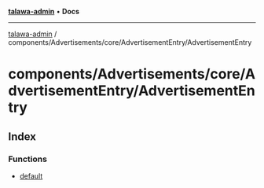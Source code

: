 [**talawa-admin**](../../../../../README.md) • **Docs**

***

[talawa-admin](../../../../../modules.md) / components/Advertisements/core/AdvertisementEntry/AdvertisementEntry

# components/Advertisements/core/AdvertisementEntry/AdvertisementEntry

## Index

### Functions

- [default](functions/default.md)
